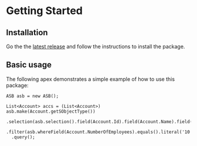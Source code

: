 

# Getting Started

## Installation

Go the the [latest release](/Russman12/apex-soql-builder/releases/latest) and follow the instructions to install the package.

## Basic usage

The following apex demonstrates a simple example of how to use this package:

```apex
ASB asb = new ASB();

List<Account> accs = (List<Account>) asb.make(Account.getSObjectType())
  .selection(asb.selection().field(Account.Id).field(Account.Name).field(Account.NumberOfEmployees))
  .filter(asb.whereField(Account.NumberOfEmployees).equals().literal('10'))
  .query();
```